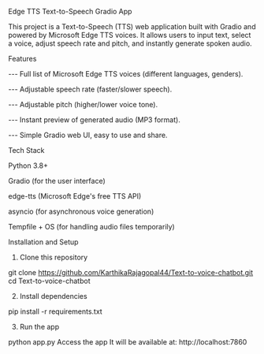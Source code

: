 Edge TTS Text-to-Speech Gradio App

This project is a Text-to-Speech (TTS) web application built with Gradio and powered by Microsoft Edge TTS voices.
It allows users to input text, select a voice, adjust speech rate and pitch, and instantly generate spoken audio.

Features

--- Full list of Microsoft Edge TTS voices (different languages, genders).

--- Adjustable speech rate (faster/slower speech).

--- Adjustable pitch (higher/lower voice tone).

--- Instant preview of generated audio (MP3 format).

--- Simple Gradio web UI, easy to use and share.

Tech Stack

Python 3.8+

Gradio (for the user interface)

edge-tts (Microsoft Edge's free TTS API)

asyncio (for asynchronous voice generation)

Tempfile + OS (for handling audio files temporarily)

Installation and Setup

1. Clone this repository

git clone https://github.com/KarthikaRajagopal44/Text-to-voice-chatbot.git
cd Text-to-voice-chatbot

2. Install dependencies

pip install -r requirements.txt

3. Run the app

python app.py
Access the app
It will be available at: http://localhost:7860

